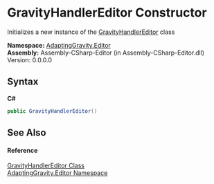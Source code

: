 # GravityHandlerEditor Constructor 
 

Initializes a new instance of the <a href="030b2489-01b3-f01b-7d83-8bf8a640d68e">GravityHandlerEditor</a> class

**Namespace:**&nbsp;<a href="73088e84-e0bc-b3ee-52ce-16a51fca114e">AdaptingGravity.Editor</a><br />**Assembly:**&nbsp;Assembly-CSharp-Editor (in Assembly-CSharp-Editor.dll) Version: 0.0.0.0

## Syntax

**C#**<br />
``` C#
public GravityHandlerEditor()
```


## See Also


#### Reference
<a href="030b2489-01b3-f01b-7d83-8bf8a640d68e">GravityHandlerEditor Class</a><br /><a href="73088e84-e0bc-b3ee-52ce-16a51fca114e">AdaptingGravity.Editor Namespace</a><br />